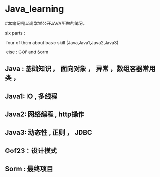 # Java_learning

#本笔记是以尚学堂公开JAVA所做的笔记。

six parts :  

​	four  of them  about basic skill (Java,Java1,Java2,Java3)    

​	else : GOF   and   Sorm



## Java : 基础知识 ， 面向对象 ， 异常 ，数组容器常用类 ， 

## Java1: IO            ,    多线程

## Java2: 网络编程 ,    http操作

## Java3: 动态性     ,    正则  ， JDBC

## Gof23：设计模式

## Sorm  :  最终项目



